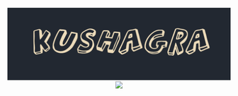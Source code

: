 <p align="center">
<img src="img/name.png"><br>
<img src="https://github-readme-streak-stats.herokuapp.com?user=kushagraa-j&theme=dark&hide_border=true&background=222831">
</p>
